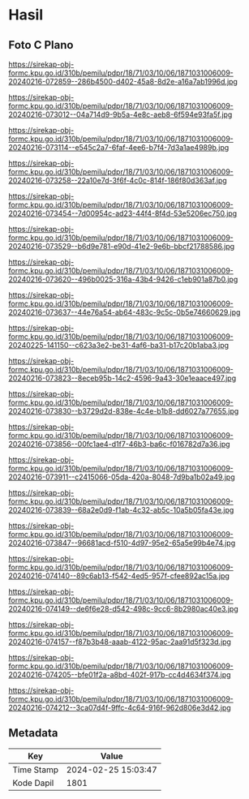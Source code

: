 # Hasil

## Foto C Plano

https://sirekap-obj-formc.kpu.go.id/310b/pemilu/pdpr/18/71/03/10/06/1871031006009-20240216-072859--286b4500-d402-45a8-8d2e-a16a7ab1996d.jpg

https://sirekap-obj-formc.kpu.go.id/310b/pemilu/pdpr/18/71/03/10/06/1871031006009-20240216-073012--04a714d9-9b5a-4e8c-aeb8-6f594e93fa5f.jpg

https://sirekap-obj-formc.kpu.go.id/310b/pemilu/pdpr/18/71/03/10/06/1871031006009-20240216-073114--e545c2a7-6faf-4ee6-b7f4-7d3a1ae4989b.jpg

https://sirekap-obj-formc.kpu.go.id/310b/pemilu/pdpr/18/71/03/10/06/1871031006009-20240216-073258--22a10e7d-3f6f-4c0c-814f-186f80d363af.jpg

https://sirekap-obj-formc.kpu.go.id/310b/pemilu/pdpr/18/71/03/10/06/1871031006009-20240216-073454--7d00954c-ad23-44f4-8f4d-53e5206ec750.jpg

https://sirekap-obj-formc.kpu.go.id/310b/pemilu/pdpr/18/71/03/10/06/1871031006009-20240216-073529--b6d9e781-e90d-41e2-9e6b-bbcf21788586.jpg

https://sirekap-obj-formc.kpu.go.id/310b/pemilu/pdpr/18/71/03/10/06/1871031006009-20240216-073620--496b0025-316a-43b4-9426-c1eb901a87b0.jpg

https://sirekap-obj-formc.kpu.go.id/310b/pemilu/pdpr/18/71/03/10/06/1871031006009-20240216-073637--44e76a54-ab64-483c-9c5c-0b5e74660629.jpg

https://sirekap-obj-formc.kpu.go.id/310b/pemilu/pdpr/18/71/03/10/06/1871031006009-20240225-141150--c623a3e2-be31-4af6-ba31-b17c20b1aba3.jpg

https://sirekap-obj-formc.kpu.go.id/310b/pemilu/pdpr/18/71/03/10/06/1871031006009-20240216-073823--8eceb95b-14c2-4596-9a43-30e1eaace497.jpg

https://sirekap-obj-formc.kpu.go.id/310b/pemilu/pdpr/18/71/03/10/06/1871031006009-20240216-073830--b3729d2d-838e-4c4e-b1b8-dd6027a77655.jpg

https://sirekap-obj-formc.kpu.go.id/310b/pemilu/pdpr/18/71/03/10/06/1871031006009-20240216-073856--00fc1ae4-d1f7-46b3-ba6c-f016782d7a36.jpg

https://sirekap-obj-formc.kpu.go.id/310b/pemilu/pdpr/18/71/03/10/06/1871031006009-20240216-073911--c2415066-05da-420a-8048-7d9ba1b02a49.jpg

https://sirekap-obj-formc.kpu.go.id/310b/pemilu/pdpr/18/71/03/10/06/1871031006009-20240216-073839--68a2e0d9-f1ab-4c32-ab5c-10a5b05fa43e.jpg

https://sirekap-obj-formc.kpu.go.id/310b/pemilu/pdpr/18/71/03/10/06/1871031006009-20240216-073847--96681acd-f510-4d97-95e2-65a5e99b4e74.jpg

https://sirekap-obj-formc.kpu.go.id/310b/pemilu/pdpr/18/71/03/10/06/1871031006009-20240216-074140--89c6ab13-f542-4ed5-957f-cfee892ac15a.jpg

https://sirekap-obj-formc.kpu.go.id/310b/pemilu/pdpr/18/71/03/10/06/1871031006009-20240216-074149--de6f6e28-d542-498c-9cc6-8b2980ac40e3.jpg

https://sirekap-obj-formc.kpu.go.id/310b/pemilu/pdpr/18/71/03/10/06/1871031006009-20240216-074157--f87b3b48-aaab-4122-95ac-2aa91d5f323d.jpg

https://sirekap-obj-formc.kpu.go.id/310b/pemilu/pdpr/18/71/03/10/06/1871031006009-20240216-074205--bfe01f2a-a8bd-402f-917b-cc4d4634f374.jpg

https://sirekap-obj-formc.kpu.go.id/310b/pemilu/pdpr/18/71/03/10/06/1871031006009-20240216-074212--3ca07d4f-9ffc-4c64-916f-962d806e3d42.jpg


## Metadata

| Key        | Value               |
| ---------- | ------------------- |
| Time Stamp | 2024-02-25 15:03:47 |
| Kode Dapil | 1801                |




